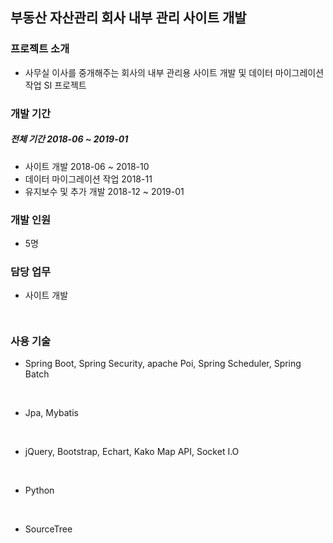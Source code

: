 ## 부동산 자산관리 회사 내부 관리 사이트 개발

### 프로젝트 소개
- 사무실 이사를 중개해주는 회사의 내부 관리용 사이트 개발 및 데이터 마이그레이션 작업 SI 프로젝트

### 개발 기간
##### 전체 기간 2018-06 ~ 2019-01
- 사이트 개발 2018-06 ~ 2018-10
- 데이터 마이그레이션 작업 2018-11
- 유지보수 및 추가 개발 2018-12 ~ 2019-01

### 개발 인원
- 5명

### 담당 업무
- 사이트 개발
    ```
      
    ```

<!-- - 사무실 이사를 중개해주는 회사의 내부 관리용 사이트 를 개발 하였습니다.<br>
    1차 개발은 관리자 사이트로 회사 직원계정에 관한 관리 사이트를 개발하였고<br>
    2차 개발은 내부 직원용 사무실 이사 중개에 관련된 기능들을 개발하였습니다. (ex: 사무실관리, 계약관리, 활동관리, 부동산 소개문 등등..)<br>
    2차 개발이 완료 된후 유지보수 업무와 문서화에 대한 추가 개발건등을 개발하였습니다.<br>
    세모기, 세모빌 이라고 불리우는 우리나라의 모든 기업 및 모든 빌딩에 관한 정보를 공공기관 DB 에서 업데이트 하는 기능을 다루는 Spring Batch 를 유지보수 하였습니다.<br>
    기존 자산관리 회사가 사용하던 사이트의 DB 정보를 이번에 개발된 DB에 마이그레이션 작업을 하기 위해 Python을 스터디 하였고 마이그레이션 작업을 담당하였습니다. -->

### 사용 기술

- Spring Boot, Spring Security, apache Poi, Spring Scheduler, Spring Batch
<br>

- Jpa, Mybatis
<br>

- jQuery, Bootstrap, Echart, Kako Map API, Socket I.O
<br>

- Python
<br>

- SourceTree